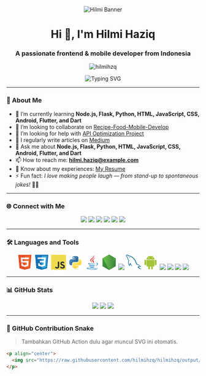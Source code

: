 <!-- 🔥 Personal Banner -->
<p align="center">
  <img src="https://your-image-url.com/banner.png" alt="Hilmi Banner" />
</p>

<h1 align="center">Hi 👋, I'm Hilmi Haziq</h1>
<h3 align="center">A passionate frontend & mobile developer from Indonesia</h3>

<!-- 👀 View Counter -->
<p align="center">
  <img src="https://komarev.com/ghpvc/?username=hilmihzq&label=Profile%20views&color=00aaff&style=flat-square" alt="hilmihzq" />
</p>

<!-- 🖋️ Typing Animation -->
<p align="center">
  <img src="https://readme-typing-svg.demolab.com?font=Monaco&size=22&duration=3000&pause=1000&color=F7AA00&center=true&vCenter=true&width=500&lines=Hi+There!+I'm+Hilmi+Haziq;Frontend+%26+Mobile+Developer;Coding+is+my+passion+🔥;Always+learning+new+tech+🚀" alt="Typing SVG" />
</p>

---

### 🚀 About Me

- 🌱 I’m currently learning **Node.js, Flask, Python, HTML, JavaScript, CSS, Android, Flutter, and Dart**  
- 👯 I’m looking to collaborate on [Recipe-Food-Mobile-Develop](https://github.com/hilmihzq/Recipe-Food-Mobile-Develop)  
- 🤝 I’m looking for help with [API Optimization Project](https://github.com/hilmihzq/Katalog-Shoesh-Using-API)  
- 📝 I regularly write articles on [Medium](https://medium.com/@hilmi.haziq052005/introduction-690db3005f1d)  
- 💬 Ask me about **Node.js, Flask, Python, HTML, JavaScript, CSS, Android, Flutter, and Dart**  
- 📫 How to reach me: **hilmi.haziq@example.com**  
- 📄 Know about my experiences: [My Resume](https://your-resume-link.com)  
- ⚡ Fun fact: *I love making people laugh — from stand-up to spontaneous jokes!* 🎤😄

---

### 🌐 Connect with Me

<p align="center">
  <a href="https://twitter.com/hilmihzq" target="_blank"><img src="https://img.shields.io/badge/Twitter-%231DA1F2.svg?&style=for-the-badge&logo=twitter&logoColor=white"/></a>
  <a href="https://linkedin.com/in/hilmihzq" target="_blank"><img src="https://img.shields.io/badge/LinkedIn-%230077B5.svg?&style=for-the-badge&logo=linkedin&logoColor=white"/></a>
  <a href="https://fb.com/hilmi hzq" target="_blank"><img src="https://img.shields.io/badge/Facebook-%231877F2.svg?&style=for-the-badge&logo=facebook&logoColor=white"/></a>
  <a href="https://instagram.com/hilmihaziiq" target="_blank"><img src="https://img.shields.io/badge/Instagram-%23E4405F.svg?&style=for-the-badge&logo=instagram&logoColor=white"/></a>
  <a href="https://www.youtube.com/c/hilmihzq" target="_blank"><img src="https://img.shields.io/badge/YouTube-%23FF0000.svg?&style=for-the-badge&logo=youtube&logoColor=white"/></a>
  <a href="https://discord.gg/hilmihzq" target="_blank"><img src="https://img.shields.io/badge/Discord-%237289DA.svg?&style=for-the-badge&logo=discord&logoColor=white"/></a>
</p>

---

### 🛠️ Languages and Tools

<p align="center">
  <img src="https://raw.githubusercontent.com/devicons/devicon/master/icons/html5/html5-original.svg" width="40"/>
  <img src="https://raw.githubusercontent.com/devicons/devicon/master/icons/css3/css3-original.svg" width="40"/>
  <img src="https://raw.githubusercontent.com/devicons/devicon/master/icons/javascript/javascript-original.svg" width="40"/>
  <img src="https://raw.githubusercontent.com/devicons/devicon/master/icons/python/python-original.svg" width="40"/>
  <img src="https://raw.githubusercontent.com/devicons/devicon/master/icons/java/java-original.svg" width="40"/>
  <img src="https://raw.githubusercontent.com/devicons/devicon/master/icons/nodejs/nodejs-original.svg" width="40"/>
  <img src="https://www.vectorlogo.zone/logos/flutterio/flutterio-icon.svg" width="40"/>
  <img src="https://raw.githubusercontent.com/devicons/devicon/master/icons/mysql/mysql-original.svg" width="40"/>
  <img src="https://raw.githubusercontent.com/devicons/devicon/master/icons/android/android-original.svg" width="40"/>
  <img src="https://www.vectorlogo.zone/logos/firebase/firebase-icon.svg" width="40"/>
  <img src="https://www.vectorlogo.zone/logos/figma/figma-icon.svg" width="40"/>
  <img src="https://www.vectorlogo.zone/logos/docker/docker-icon.svg" width="40"/>
  <img src="https://www.vectorlogo.zone/logos/google_cloud/google_cloud-icon.svg" width="40"/>
</p>

---

### 📊 GitHub Stats

<p align="center">
  <img src="https://github-readme-stats.vercel.app/api?username=hilmihzq&show_icons=true&theme=gradient" width="33%" />
  <img src="https://github-readme-stats.vercel.app/api/top-langs/?username=hilmihzq&layout=compact&theme=gradient" width="33%" />
  <img src="https://github-readme-streak-stats.herokuapp.com?user=hilmihzq&theme=gradient" width="33%" />
</p>

---

### 🐍 GitHub Contribution Snake

> Tambahkan GitHub Action dulu agar muncul SVG ini otomatis.

```markdown
<p align="center">
  <img src="https://raw.githubusercontent.com/hilmihzq/hilmihzq/output/github-contribution-grid-snake.svg" alt="snake animation" />
</p>
